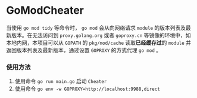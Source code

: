 # GoModCheater

当使用 `go mod tidy` 等命令时， `go mod` 会从向网络请求 `module` 的版本列表及最新版本。在无法访问到 `proxy.golang.org` 或者 `goproxy.cn` 等镜像的环境中，如本地内网，本项目可以从 `GOPATH` 的 `pkg/mod/cache` 读取**已经缓存过**的 `module` 并返回版本列表及最新版本，通过设置 `GOPROXY` 的方式代理 `go mod` 。

### 使用方法
1. 使用命令 `go run main.go` 启动 `Cheater`
2. 使用命令 `go env -w GOPROXY=http://localhost:9988,direct`